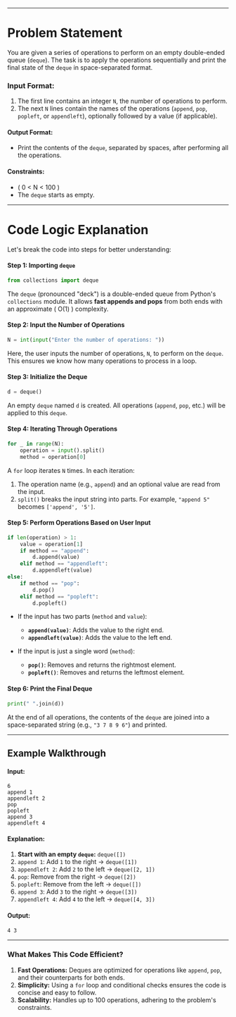 
---

# **Problem Statement**
You are given a series of operations to perform on an empty double-ended queue (`deque`). The task is to apply the operations sequentially and print the final state of the `deque` in space-separated format.




### **Input Format**:
1. The first line contains an integer `N`, the number of operations to perform.
2. The next `N` lines contain the names of the operations (`append`, `pop`, `popleft`, or `appendleft`), optionally followed by a value (if applicable).

#### **Output Format**:
- Print the contents of the `deque`, separated by spaces, after performing all the operations.

#### **Constraints**:
- \( 0 < N < 100 \)
- The `deque` starts as empty.

---

# **Code Logic Explanation**
Let's break the code into steps for better understanding:

#### **Step 1: Importing `deque`**
```python
from collections import deque
```
The `deque` (pronounced "deck") is a double-ended queue from Python's `collections` module. It allows **fast appends and pops** from both ends with an approximate \( O(1) \) complexity.

#### **Step 2: Input the Number of Operations**
```python
N = int(input("Enter the number of operations: "))
```
Here, the user inputs the number of operations, `N`, to perform on the `deque`. This ensures we know how many operations to process in a loop.

#### **Step 3: Initialize the Deque**
```python
d = deque()
```
An empty `deque` named `d` is created. All operations (`append`, `pop`, etc.) will be applied to this `deque`.

#### **Step 4: Iterating Through Operations**
```python
for _ in range(N):
    operation = input().split()
    method = operation[0]
```
A `for` loop iterates `N` times. In each iteration:
1. The operation name (e.g., `append`) and an optional value are read from the input.
2. `split()` breaks the input string into parts. For example, `"append 5"` becomes `['append', '5']`.

#### **Step 5: Perform Operations Based on User Input**
```python
if len(operation) > 1:
    value = operation[1]
    if method == "append":
        d.append(value)
    elif method == "appendleft":
        d.appendleft(value)
else:
    if method == "pop":
        d.pop()
    elif method == "popleft":
        d.popleft()
```
- If the input has two parts (`method` and `value`):
  - **`append(value)`**: Adds the value to the right end.
  - **`appendleft(value)`**: Adds the value to the left end.

- If the input is just a single word (`method`):
  - **`pop()`**: Removes and returns the rightmost element.
  - **`popleft()`**: Removes and returns the leftmost element.

#### **Step 6: Print the Final Deque**
```python
print(" ".join(d))
```
At the end of all operations, the contents of the `deque` are joined into a space-separated string (e.g., `"3 7 8 9 6"`) and printed.

---

## **Example Walkthrough**
#### **Input:**
```
6
append 1
appendleft 2
pop
popleft
append 3
appendleft 4
```

#### **Explanation:**
1. **Start with an empty `deque`:** `deque([])`
2. `append 1`: Add `1` to the right → `deque([1])`
3. `appendleft 2`: Add `2` to the left → `deque([2, 1])`
4. `pop`: Remove from the right → `deque([2])`
5. `popleft`: Remove from the left → `deque([])`
6. `append 3`: Add `3` to the right → `deque([3])`
7. `appendleft 4`: Add `4` to the left → `deque([4, 3])`

#### **Output:**
```
4 3
```

---

### **What Makes This Code Efficient?**
1. **Fast Operations:** Deques are optimized for operations like `append`, `pop`, and their counterparts for both ends.
2. **Simplicity:** Using a `for` loop and conditional checks ensures the code is concise and easy to follow.
3. **Scalability:** Handles up to 100 operations, adhering to the problem's constraints.

